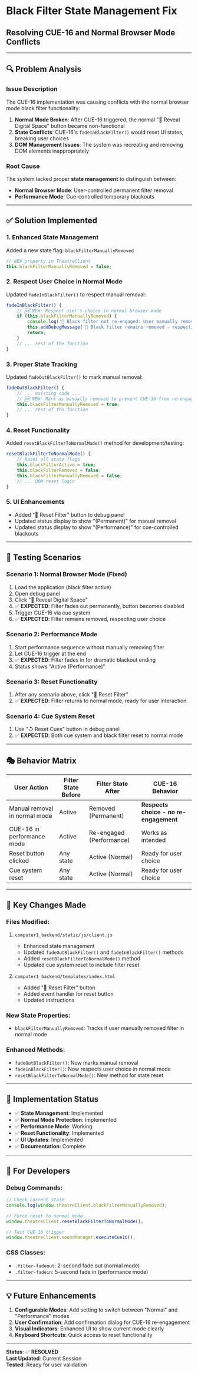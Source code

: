 # Black Filter State Management Fix
## Resolving CUE-16 and Normal Browser Mode Conflicts

---

## 🔍 **Problem Analysis**

### **Issue Description**
The CUE-16 implementation was causing conflicts with the normal browser mode black filter functionality:

1. **Normal Mode Broken**: After CUE-16 triggered, the normal "🖤 Reveal Digital Space" button became non-functional
2. **State Conflicts**: CUE-16's `fadeInBlackFilter()` would reset UI states, breaking user choices
3. **DOM Management Issues**: The system was recreating and removing DOM elements inappropriately

### **Root Cause**
The system lacked proper **state management** to distinguish between:
- **Normal Browser Mode**: User-controlled permanent filter removal
- **Performance Mode**: Cue-controlled temporary blackouts

---

## ✅ **Solution Implemented**

### **1. Enhanced State Management**
Added a new state flag: `blackFilterManuallyRemoved`

```javascript
// NEW property in TheatreClient
this.blackFilterManuallyRemoved = false;
```

### **2. Respect User Choice in Normal Mode**
Updated `fadeInBlackFilter()` to respect manual removal:

```javascript
fadeInBlackFilter() {
    // 🆕 NEW: Respect user's choice in normal browser mode
    if (this.blackFilterManuallyRemoved) {
        console.log('🖤 Black filter not re-engaged: User manually removed in normal browser mode');
        this.addDebugMessage('🖤 Black filter remains removed - respecting user choice in normal mode', 'info');
        return;
    }
    // ... rest of the function
}
```

### **3. Proper State Tracking**
Updated `fadeOutBlackFilter()` to mark manual removal:

```javascript
fadeOutBlackFilter() {
    // ... existing code ...
    // 🆕 NEW: Mark as manually removed to prevent CUE-16 from re-engaging
    this.blackFilterManuallyRemoved = true;
    // ... rest of the function
}
```

### **4. Reset Functionality**
Added `resetBlackFilterToNormalMode()` method for development/testing:

```javascript
resetBlackFilterToNormalMode() {
    // Reset all state flags
    this.blackFilterActive = true;
    this.blackFilterRemoved = false;
    this.blackFilterManuallyRemoved = false;
    // ... DOM reset logic
}
```

### **5. UI Enhancements**
- Added "🔄 Reset Filter" button to debug panel
- Updated status display to show "(Permanent)" for manual removal
- Updated status display to show "(Performance)" for cue-controlled blackouts

---

## 🧪 **Testing Scenarios**

### **Scenario 1: Normal Browser Mode (Fixed)**
1. Load the application (black filter active)
2. Open debug panel
3. Click "🖤 Reveal Digital Space"
4. ✅ **EXPECTED**: Filter fades out permanently, button becomes disabled
5. Trigger CUE-16 via cue system
6. ✅ **EXPECTED**: Filter remains removed, respecting user choice

### **Scenario 2: Performance Mode**
1. Start performance sequence without manually removing filter
2. Let CUE-16 trigger at the end
3. ✅ **EXPECTED**: Filter fades in for dramatic blackout ending
4. Status shows "Active (Performance)"

### **Scenario 3: Reset Functionality**
1. After any scenario above, click "🔄 Reset Filter"
2. ✅ **EXPECTED**: Filter returns to normal mode, ready for user interaction

### **Scenario 4: Cue System Reset**
1. Use "↺ Reset Cues" button in debug panel
2. ✅ **EXPECTED**: Both cue system and black filter reset to normal mode

---

## 🎭 **Behavior Matrix**

| User Action | Filter State Before | Filter State After | CUE-16 Behavior |
|-------------|-------------------|-------------------|------------------|
| Manual removal in normal mode | Active | Removed (Permanent) | **Respects choice - no re-engagement** |
| CUE-16 in performance mode | Active | Re-engaged (Performance) | Works as intended |
| Reset button clicked | Any state | Active (Normal) | Ready for user choice |
| Cue system reset | Any state | Active (Normal) | Ready for user choice |

---

## 📝 **Key Changes Made**

### **Files Modified:**
1. `computer1_backend/static/js/client.js`
   - Enhanced state management
   - Updated `fadeOutBlackFilter()` and `fadeInBlackFilter()` methods
   - Added `resetBlackFilterToNormalMode()` method
   - Updated cue system reset to include filter reset

2. `computer1_backend/templates/index.html`
   - Added "🔄 Reset Filter" button
   - Added event handler for reset button
   - Updated instructions

### **New State Properties:**
- `blackFilterManuallyRemoved`: Tracks if user manually removed filter in normal mode

### **Enhanced Methods:**
- `fadeOutBlackFilter()`: Now marks manual removal
- `fadeInBlackFilter()`: Now respects user choice in normal mode
- `resetBlackFilterToNormalMode()`: New method for state reset

---

## 🚀 **Implementation Status**

- ✅ **State Management**: Implemented
- ✅ **Normal Mode Protection**: Implemented  
- ✅ **Performance Mode**: Working
- ✅ **Reset Functionality**: Implemented
- ✅ **UI Updates**: Implemented
- ✅ **Documentation**: Complete

---

## 🔧 **For Developers**

### **Debug Commands:**
```javascript
// Check current state
console.log(window.theatreClient.blackFilterManuallyRemoved);

// Force reset to normal mode
window.theatreClient.resetBlackFilterToNormalMode();

// Test CUE-16 trigger
window.theatreClient.soundManager.executeCue16();
```

### **CSS Classes:**
- `.filter-fadeout`: 2-second fade out (normal mode)
- `.filter-fadein`: 5-second fade in (performance mode)

---

## 💡 **Future Enhancements**

1. **Configurable Modes**: Add setting to switch between "Normal" and "Performance" modes
2. **User Confirmation**: Add confirmation dialog for CUE-16 re-engagement
3. **Visual Indicators**: Enhanced UI to show current mode clearly
4. **Keyboard Shortcuts**: Quick access to reset functionality

---

**Status**: ✅ **RESOLVED**  
**Last Updated**: Current Session  
**Tested**: Ready for user validation 